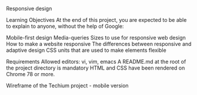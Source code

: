 Responsive design

Learning Objectives
At the end of this project, you are expected to be able to explain to anyone, without the help of Google:

Mobile-first design
Media-queries
Sizes to use for responsive web design
How to make a website responsive
The differences between responsive and adaptive design
CSS units that are used to make elements flexible

Requirements
Allowed editors: vi, vim, emacs
A README.md at the root of the project directory is mandatory
HTML and CSS have been rendered on Chrome 78 or more.

Wireframe of the Techium project - mobile version

